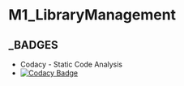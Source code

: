 # M1_LibraryManagement

## _BADGES
* Codacy - Static Code Analysis
* [![Codacy Badge](https://app.codacy.com/project/badge/Grade/dd7ecc9f87194789be9b6e93d390b327)](https://www.codacy.com/gh/sachinr24/M1_LibraryManagement/dashboard?utm_source=github.com&amp;utm_medium=referral&amp;utm_content=sachinr24/M1_LibraryManagement&amp;utm_campaign=Badge_Grade)
